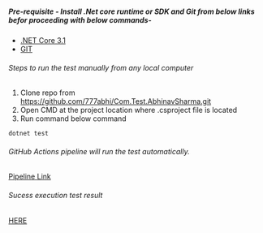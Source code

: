 ##### Pre-requisite - Install .Net core runtime or SDK and Git from below links befor proceeding with below commands-
 - [.NET Core 3.1](https://dotnet.microsoft.com/download/dotnet/3.1)
 - [GIT](https://git-scm.com/downloads) 

 ###### Steps to run the test manually from any local computer

1. Clone repo from https://github.com/777abhi/Com.Test.AbhinavSharma.git
2. Open CMD at the project location where .csproject file is located
2. Run command below command

```<cmd>
dotnet test
```

###### GitHub Actions pipeline will run the test automatically. 
[Pipeline Link](https://github.com/777abhi/Com.Test.AbhinavSharma/blob/main/.github/workflows/dotnet.yml)

###### Sucess execution test result 
[HERE](https://github.com/777abhi/Com.Test.AbhinavSharma/actions/runs/1448803791)